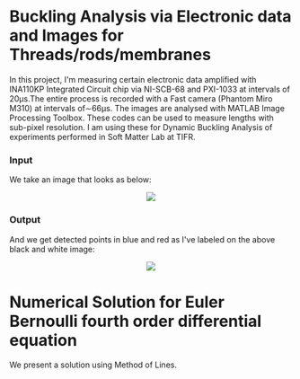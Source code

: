 # Buckling Analysis via Electronic data and Images for Threads/rods/membranes
In this project, I'm measuring certain electronic data amplified with INA110KP Integrated Circuit chip via NI-SCB-68 and PXI-1033 at intervals of 20μs.The entire process is recorded with a Fast camera (Phantom Miro M310) at intervals of∼66μs. The images are analysed with MATLAB Image Processing Toolbox. These codes can be used to measure lengths with sub-pixel resolution. 
I am using these for Dynamic Buckling Analysis of experiments performed in Soft Matter Lab at TIFR.

### Input
We take an image that looks as below:
<p align="center">
  <img src="https://github.com/harshjn/DynamicBucklingRubberAnalysis.m/blob/master/image_fixed_width-2">  
</p>

### Output
And we get detected points in blue and red as I've labeled on the above black and white image:
<p align="center">
  <img src="https://github.com/harshjn/DynamicBucklingRubberAnalysis.m/blob/master/image_fixed_width">  
</p>


# Numerical Solution for Euler Bernoulli fourth order differential equation
We present a solution using Method of Lines.
